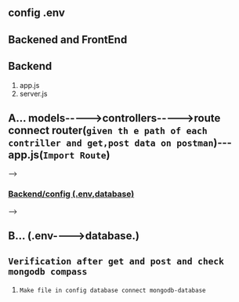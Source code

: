 ## config .env

## Backened and FrontEnd

## Backend

1. app.js
2. server.js

<!-- connected router on port 3004 -->
## A... models----->controllers----->route connect router(`given th e path of each contriller and get,post data on postman`)---app.js(`Import Route`)
<!-- connected router on port 3004 -->


 <!-- <----   connected Mongo on ${data.connection.host} ---->  -->
### [Backend/config (.env,database)]()
 <!-- <----   connected Mongo on ${data.connection.host} ---->  -->


## B... (.env---->database.)

## `Verification after get and post and check mongodb compass `

1. `Make file in config database connect mongodb-database`
